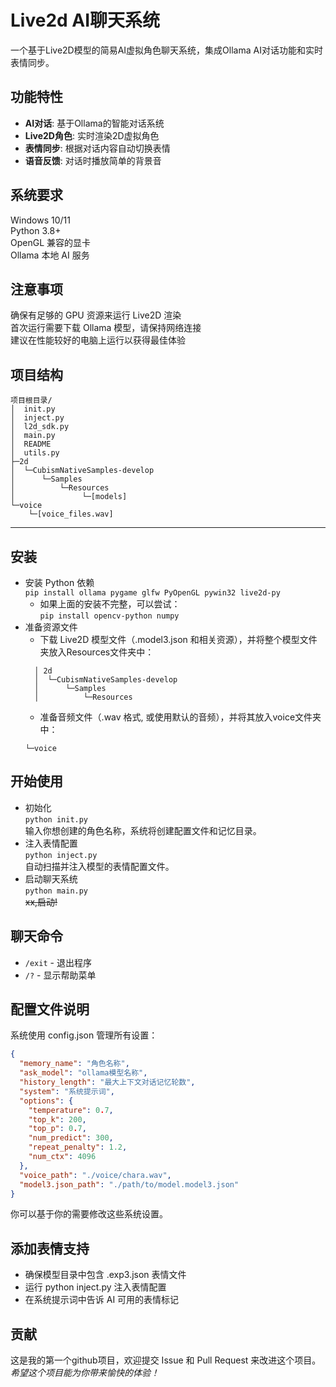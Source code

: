 # Live2d AI聊天系统

一个基于Live2D模型的简易AI虚拟角色聊天系统，集成Ollama AI对话功能和实时表情同步。
## 功能特性
- **AI对话**: 基于Ollama的智能对话系统
- **Live2D角色**: 实时渲染2D虚拟角色
- **表情同步**: 根据对话内容自动切换表情
- **语音反馈**: 对话时播放简单的背景音
## 系统要求
Windows 10/11\
Python 3.8+\
OpenGL 兼容的显卡\
Ollama 本地 AI 服务
## 注意事项
确保有足够的 GPU 资源来运行 Live2D 渲染\
首次运行需要下载 Ollama 模型，请保持网络连接\
建议在性能较好的电脑上运行以获得最佳体验
## 项目结构
````
项目根目录/
│  init.py
│  inject.py
│  l2d_sdk.py
│  main.py
│  README
│  utils.py
├─2d
│  └─CubismNativeSamples-develop
│      └─Samples
│          └─Resources
│               └─[models]
└─voice
    └─[voice_files.wav]
````
***
## 安装
- 安装 Python 依赖\
``
pip install ollama pygame glfw PyOpenGL pywin32 live2d-py
``
  - 如果上面的安装不完整，可以尝试：\
  ``
  pip install opencv-python numpy
  ``
- 准备资源文件
  - 下载 Live2D 模型文件（.model3.json 和相关资源），并将整个模型文件夹放入Resources文件夹中：
  ````
    │ 2d
    │  └─CubismNativeSamples-develop
    │      └─Samples
    │          └─Resources
  ````
  - 准备音频文件（.wav 格式, 或使用默认的音频），并将其放入voice文件夹中：
  ````
  └─voice
  ````
## 开始使用
- 初始化\
``
python init.py
``\
输入你想创建的角色名称，系统将创建配置文件和记忆目录。
- 注入表情配置\
``
python inject.py
``\
自动扫描并注入模型的表情配置文件。
- 启动聊天系统\
``
python main.py
``\
~~xx,启动!~~
## 聊天命令
- `/exit` - 退出程序
- `/?` - 显示帮助菜单
## 配置文件说明
系统使用 config.json 管理所有设置：
````json
{
  "memory_name": "角色名称",
  "ask_model": "ollama模型名称",
  "history_length": "最大上下文对话记忆轮数",
  "system": "系统提示词",
  "options": {
    "temperature": 0.7,
    "top_k": 200,
    "top_p": 0.7,
    "num_predict": 300,
    "repeat_penalty": 1.2,
    "num_ctx": 4096
  },
  "voice_path": "./voice/chara.wav",
  "model3.json_path": "./path/to/model.model3.json"
}
````
你可以基于你的需要修改这些系统设置。
## 添加表情支持
- 确保模型目录中包含 .exp3.json 表情文件
- 运行 python inject.py 注入表情配置
- 在系统提示词中告诉 AI 可用的表情标记
## 贡献
这是我的第一个github项目，欢迎提交 Issue 和 Pull Request 来改进这个项目。\
_希望这个项目能为你带来愉快的体验！_
